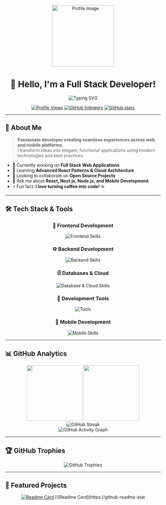 <div align="center">
  <img height="200" src="https://k75mjkjgco.ufs.sh/f/wiGIa3OsPCpWj09sAwJLi64Lg32nVGCY7UQb1JzRhlBaxeTD" alt="Profile Image" />
  
  # 👋 Hello, I'm a Full Stack Developer!
  
  <p align="center">
    <img src="https://readme-typing-svg.herokuapp.com?font=Fira+Code&pause=1000&color=00D9FF&center=true&vCenter=true&width=435&lines=Full+Stack+Developer;Web+%26+Mobile+Specialist;Always+learning+new+things;Creating+amazing+experiences" alt="Typing SVG" />
  </p>
  
  [![Profile Views](https://komarev.com/ghpvc/?username=glopmts&color=blueviolet&style=flat-square&label=Profile+Views)](https://github.com/glopmts)
  [![GitHub followers](https://img.shields.io/github/followers/glopmts?label=Followers&style=social)](https://github.com/glopmts?tab=followers)
  [![GitHub stars](https://img.shields.io/github/stars/glopmts?label=Stars&style=social)](https://github.com/glopmts)
</div>

---

## 🚀 About Me

> **Passionate developer creating seamless experiences across web and mobile platforms.**  
> I transform ideas into elegant, functional applications using modern technologies and best practices.

- 🔭 Currently working on **Full Stack Web Applications**
- 🌱 Learning **Advanced React Patterns & Cloud Architecture**
- 👯 Looking to collaborate on **Open Source Projects**
- 💬 Ask me about **React, Next.js, Node.js, and Mobile Development**
- ⚡ Fun fact: **I love turning coffee into code!** ☕

---

## 🛠️ Tech Stack & Tools

<div align="center">

### 🎨 Frontend Development
<img src="https://skillicons.dev/icons?i=html,css,js,ts,react,nextjs,vue,tailwind,sass,bootstrap" alt="Frontend Skills" />

### ⚙️ Backend Development  
<img src="https://skillicons.dev/icons?i=nodejs,python,express,graphql,prisma,supabase" alt="Backend Skills" />

### 🗄️ Databases & Cloud
<img src="https://skillicons.dev/icons?i=postgresql,mysql,firebase,aws,vercel,docker" alt="Database & Cloud Skills" />

### 🔧 Development Tools
<img src="https://skillicons.dev/icons?i=vscode,git,github,postman" alt="Tools" />

### 📱 Mobile Development
<img src="https://skillicons.dev/icons?i=react" alt="Mobile Skills" />

</div>

---

## 📊 GitHub Analytics

<div align="center">
  <img height="180em" src="https://github-readme-stats.vercel.app/api?username=glopmts&show_icons=true&theme=tokyonight&include_all_commits=true&count_private=true&hide_border=true&bg_color=0D1117&title_color=00D9FF&icon_color=00D9FF&text_color=C9D1D9"/>
  <img height="180em" src="https://github-readme-stats.vercel.app/api/top-langs/?username=glopmts&layout=compact&langs_count=8&theme=tokyonight&hide_border=true&bg_color=0D1117&title_color=00D9FF&text_color=C9D1D9"/>
</div>

<div align="center">
  <img src="https://github-readme-streak-stats.herokuapp.com/?user=glopmts&theme=tokyonight&hide_border=true&background=0D1117&stroke=00D9FF&ring=00D9FF&fire=00D9FF&currStreakLabel=00D9FF" alt="GitHub Streak" />
</div>

<div align="center">
  <img src="https://github-readme-activity-graph.vercel.app/graph?username=glopmts&theme=tokyo-night&hide_border=true&bg_color=0D1117&color=00D9FF&line=00D9FF&point=FFFFFF" alt="GitHub Activity Graph" />
</div>

---

## 🏆 GitHub Trophies

<div align="center">
  <img src="https://github-profile-trophy.vercel.app/?username=glopmts&theme=tokyonight&no-frame=true&no-bg=true&margin-w=4&row=1" alt="GitHub Trophies" />
</div>

---

## 💼 Featured Projects

<div align="center">

[![Readme Card](https://github-readme-stats.vercel.app/api/pin/?username=glopmts&repo=backend-exemple-1&theme=tokyonight&hide_border=true&bg_color=0D1117)](https://github.com/glopmts/your-project-1)
[![Readme Card](https://github-readme-stat
